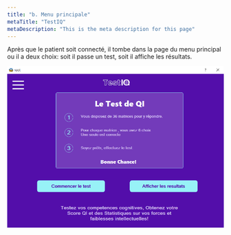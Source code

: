```yaml
---
title: "b. Menu principale"
metaTitle: "TestIQ"
metaDescription: "This is the meta description for this page"
---
```


Après que le patient soit connecté, il tombe dans la page du menu principal ou il a deux choix: soit il passe un test, soit il affiche les résultats.

![frame](https://github.com/z-sohaib/iq-documentation/blob/main/src/images/capture/page_patientPNG.PNG?raw=true)
